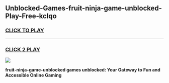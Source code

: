 
## Unblocked-Games-fruit-ninja-game-unblocked-Play-Free-kclqo
<h3>
<a href="https://premium76.site?title=fruit-ninja-game-unblocked&ref=19M">CLICK TO PLAY</a></h3>
<hr>

<h3>
<a href="https://premium76.site?title=fruit-ninja-game-unblocked&ref=19M">CLICK 2 PLAY</a>
  
</h3>

<a href="https://premium76.site?title=fruit-ninja-game-unblocked&ref=19M"><img src="https://clearcache.store/games.png"></a>


**fruit-ninja-game-unblocked games unblocked: Your Gateway to Fun and Accessible Online Gaming**
